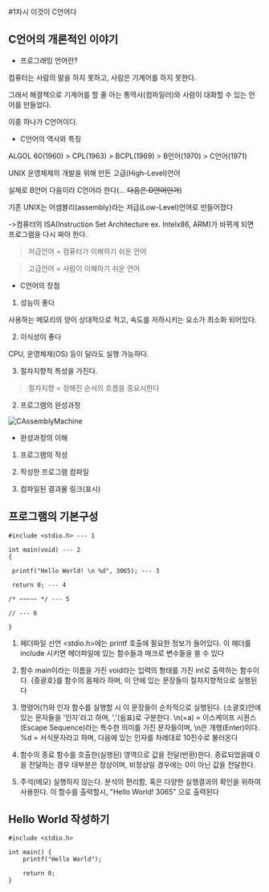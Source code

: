 #1차시 이것이 C언어다

## C언어의 개론적인 이야기

* 프로그래밍 언어란?

 컴퓨터는 사람의 말을 하지 못하고, 사람은 기계어를 하지 못한다.

 그래서 해결책으로 기계어를 할 줄 아는 통역사(컴파일러)와 사람이 대화할 수 있는 언어를 만들었다.

 이중 하나가 C언어이다.

* C언어의 역사와 특징

 ALGOL 60(1960) > CPL(1963) > BCPL(1969) > B언어(1970) > C언어(1971)

 UNIX 운영체제의 개발을 위해 만든 고급(High-Level)언어

 실제로 B언어 다음이라 C언어라 한다(... ~~다음은 D언어인가~~)

 기존 UNIX는 어셈블리(assembly)라는 저급(Low-Level)언어로 만들어졌다

 ->컴퓨터의 ISA(Instruction Set Architecture ex. Intelx86, ARM)가 바뀌게 되면 프로그램을 다시 짜야 한다.

>저급언어 = 컴퓨터가 이해하기 쉬운 언어

>고급언어 = 사람이 이해하기 쉬운 언어

* C언어의 장점

 1. 성능이 좋다

  사용하는 메모리의 양이 상대적으로 적고, 속도를 저하시키는 요소가 최소화 되어있다.

 2. 이식성이 좋다

  CPU, 운영체제(OS) 등이 달라도 실행 가능하다.

 3. 절차지향적 특성을 가진다.

> 절차지향 = 정해진 순서의 흐름을 중요시한다

2) 프로그램의 완성과정

 ![CAssemblyMachine](BJCloud/Image/CAssemblyMachine.png)

 * 완성과정의 이해

  1. 프로그램의 작성

  2. 작성한 프로그램 컴파일

  3. 컴파일된 결과물 링크(표시)


## 프로그램의 기본구성

    #include <stdio.h> --- 1

    int main(void) --- 2 
    {
    
     printf("Hello World! \n %d", 3065); --- 3
     
     return 0; --- 4
     
    /* ~~~~~ */ --- 5
    
    // --- 6
    
    }

1. 헤더파일 선언
<stdio.h>에는 printf 호출에 필요한 정보가 들어있다. 이 헤더를 include 시키면 헤더파일에 있는 함수들과 매크로 변수들을 쓸 수 있다

2. 함수
main이라는 이름을 가진 void라는 입력의 형태를 가진 int로 출력하는 함수이다. {중괄호}를 함수의 몸체라 하며, 이 안에 있는 문장들이 절차지향적으로 실행된다

3. 명령어(?)와 인자
함수를 실행할 시 이 문장들이 순차적으로 실행된다. (소괄호)안에 있는 문자들을 '인자'라고 하며, ','(쉼표)로 구분한다. \n(+a) = 이스케이프 시퀀스(Escape Sequence)라는 특수한 의미를 가진 문자들이며, \n은 개행(Enter)이다. %d = 서식문자라고 하며, 다음에 있는 인자를 차례대로 10진수로 불러온다

4. 함수의 종료
함수를 호출한(실행된) 영역으로 값을 전달(반환)한다. 종료되었을떄 0을 전달하는 경우 대부분은 정상이며, 비정상일 경우에는 0이 아닌 값을 전달한다.
 
5. 주석(메모)
실행하지 않는다. 분석의 편리함, 혹은 다양한 실행결과의 확인을 위하여 사용한다. 이 함수를 출력할시, "Hello World! 3065" 으로 출력된다

## Hello World 작성하기

    #include <stdio.h>
    
    int main() {
        printf("Hello World");
    	
        return 0;
    }
